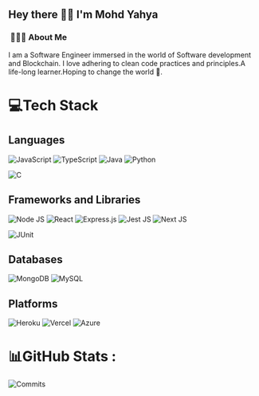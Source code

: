 <h2> Hey there 👋🏾 I'm Mohd Yahya</h2>

<h3> &nbsp;👩🏾‍💻 About Me </h3>

I am a Software Engineer immersed in the world of Software development and Blockchain. I love adhering to clean code practices and principles.A life-long learner.Hoping to change the world 🦸‍.


# 💻Tech Stack
## Languages
![JavaScript](https://img.shields.io/badge/JavaScript-F7DF1E?style=for-the-badge&logo=JavaScript&logoColor=white)
![TypeScript](https://img.shields.io/badge/TypeScript-007ACC?style=for-the-badge&logo=typescript&logoColor=white)
![Java](https://img.shields.io/badge/Java-ED8B00?style=for-the-badge&logo=openjdk&logoColor=white
)
![Python](https://img.shields.io/badge/Python-3776AB?style=for-the-badge&logo=python&logoColor=white)

![C](https://img.shields.io/badge/C-00599C?style=for-the-badge&logo=c&logoColor=white)

## Frameworks and Libraries
![Node JS](https://img.shields.io/badge/Node.js-43853D?style=for-the-badge&logo=node.js&logoColor=white)
![React](https://img.shields.io/badge/React-20232A?style=for-the-badge&logo=react&logoColor=61DAFB)
![Express.js](https://img.shields.io/badge/Express.js-404D59?style=for-the-badge) 
![Jest JS](https://img.shields.io/badge/Jest-323330?style=for-the-badge&logo=Jest&logoColor=white)
![Next JS](https://img.shields.io/badge/Next-black?style=plastic&logo=javascript&logoColor=%23F7DF1E)

![JUnit](https://img.shields.io/badge/JUnit-black?style=plastic&logo=junit&logoColor=%23F7DF1E)


## Databases
![MongoDB](	https://img.shields.io/badge/MongoDB-4EA94B?style=for-the-badge&logo=mongodb&logoColor=white)
![MySQL](https://img.shields.io/badge/MySQL-00000F?style=for-the-badge&logo=mysql&logoColor=white)
<br>

## Platforms

![Heroku](https://img.shields.io/badge/Heroku-430098?style=for-the-badge&logo=heroku&logoColor=white) 
![Vercel](https://img.shields.io/badge/Vercel-000000?style=for-the-badge&logo=vercel&logoColor=white)
![Azure](https://img.shields.io/badge/Microsoft_Azure-0089D6?style=for-the-badge&logo=microsoft-azure&logoColor=white)

# 📊GitHub Stats :
![Commits](https://github-readme-streak-stats.herokuapp.com/?user=yahya-cloud&theme=react&hide_border=false)<br/>



